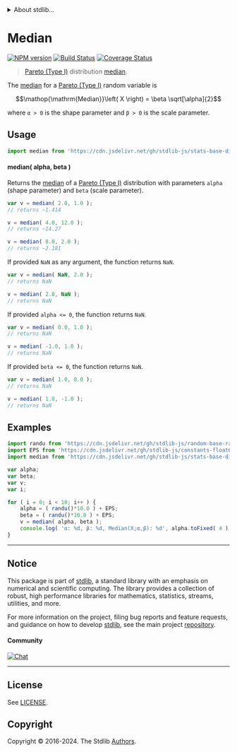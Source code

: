 <!--

@license Apache-2.0

Copyright (c) 2018 The Stdlib Authors.

Licensed under the Apache License, Version 2.0 (the "License");
you may not use this file except in compliance with the License.
You may obtain a copy of the License at

   http://www.apache.org/licenses/LICENSE-2.0

Unless required by applicable law or agreed to in writing, software
distributed under the License is distributed on an "AS IS" BASIS,
WITHOUT WARRANTIES OR CONDITIONS OF ANY KIND, either express or implied.
See the License for the specific language governing permissions and
limitations under the License.

-->


<details>
  <summary>
    About stdlib...
  </summary>
  <p>We believe in a future in which the web is a preferred environment for numerical computation. To help realize this future, we've built stdlib. stdlib is a standard library, with an emphasis on numerical and scientific computation, written in JavaScript (and C) for execution in browsers and in Node.js.</p>
  <p>The library is fully decomposable, being architected in such a way that you can swap out and mix and match APIs and functionality to cater to your exact preferences and use cases.</p>
  <p>When you use stdlib, you can be absolutely certain that you are using the most thorough, rigorous, well-written, studied, documented, tested, measured, and high-quality code out there.</p>
  <p>To join us in bringing numerical computing to the web, get started by checking us out on <a href="https://github.com/stdlib-js/stdlib">GitHub</a>, and please consider <a href="https://opencollective.com/stdlib">financially supporting stdlib</a>. We greatly appreciate your continued support!</p>
</details>

# Median

[![NPM version][npm-image]][npm-url] [![Build Status][test-image]][test-url] [![Coverage Status][coverage-image]][coverage-url] <!-- [![dependencies][dependencies-image]][dependencies-url] -->

> [Pareto (Type I)][pareto-distribution] distribution [median][median].

<!-- Section to include introductory text. Make sure to keep an empty line after the intro `section` element and another before the `/section` close. -->

<section class="intro">

The [median][median] for a [Pareto (Type I)][pareto-distribution] random variable is

<!-- <equation class="equation" label="eq:pareto_type1_median" align="center" raw="\operatorname{Median}\left( X \right) = \beta \sqrt[\alpha]{2}" alt="Median for a Pareto (Type I) distribution."> -->

```math
\mathop{\mathrm{Median}}\left( X \right) = \beta \sqrt[\alpha]{2}
```

<!-- <div class="equation" align="center" data-raw-text="\operatorname{Median}\left( X \right) = \beta \sqrt[\alpha]{2}" data-equation="eq:pareto_type1_median">
    <img src="https://cdn.jsdelivr.net/gh/stdlib-js/stdlib@51534079fef45e990850102147e8945fb023d1d0/lib/node_modules/@stdlib/stats/base/dists/pareto-type1/median/docs/img/equation_pareto_type1_median.svg" alt="Median for a Pareto (Type I) distribution.">
    <br>
</div> -->

<!-- </equation> -->

where `α > 0` is the shape parameter and `β > 0` is the scale parameter.

</section>

<!-- /.intro -->

<!-- Package usage documentation. -->



<section class="usage">

## Usage

```javascript
import median from 'https://cdn.jsdelivr.net/gh/stdlib-js/stats-base-dists-pareto-type1-median@deno/mod.js';
```

#### median( alpha, beta )

Returns the [median][median] of a [Pareto (Type I)][pareto-distribution] distribution with parameters `alpha` (shape parameter) and `beta` (scale parameter).

```javascript
var v = median( 2.0, 1.0 );
// returns ~1.414

v = median( 4.0, 12.0 );
// returns ~14.27

v = median( 8.0, 2.0 );
// returns ~2.181
```

If provided `NaN` as any argument, the function returns `NaN`.

```javascript
var v = median( NaN, 2.0 );
// returns NaN

v = median( 2.0, NaN );
// returns NaN
```

If provided `alpha <= 0`, the function returns `NaN`.

```javascript
var v = median( 0.0, 1.0 );
// returns NaN

v = median( -1.0, 1.0 );
// returns NaN
```

If provided `beta <= 0`, the function returns `NaN`.

```javascript
var v = median( 1.0, 0.0 );
// returns NaN

v = median( 1.0, -1.0 );
// returns NaN
```

</section>

<!-- /.usage -->

<!-- Package usage notes. Make sure to keep an empty line after the `section` element and another before the `/section` close. -->

<section class="notes">

</section>

<!-- /.notes -->

<!-- Package usage examples. -->

<section class="examples">

## Examples

<!-- eslint no-undef: "error" -->

```javascript
import randu from 'https://cdn.jsdelivr.net/gh/stdlib-js/random-base-randu@deno/mod.js';
import EPS from 'https://cdn.jsdelivr.net/gh/stdlib-js/constants-float64-eps@deno/mod.js';
import median from 'https://cdn.jsdelivr.net/gh/stdlib-js/stats-base-dists-pareto-type1-median@deno/mod.js';

var alpha;
var beta;
var v;
var i;

for ( i = 0; i < 10; i++ ) {
    alpha = ( randu()*10.0 ) + EPS;
    beta = ( randu()*10.0 ) + EPS;
    v = median( alpha, beta );
    console.log( 'α: %d, β: %d, Median(X;α,β): %d', alpha.toFixed( 4 ), beta.toFixed( 4 ), v.toFixed( 4 ) );
}
```

</section>

<!-- /.examples -->

<!-- Section to include cited references. If references are included, add a horizontal rule *before* the section. Make sure to keep an empty line after the `section` element and another before the `/section` close. -->

<section class="references">

</section>

<!-- /.references -->

<!-- Section for related `stdlib` packages. Do not manually edit this section, as it is automatically populated. -->

<section class="related">

</section>

<!-- /.related -->

<!-- Section for all links. Make sure to keep an empty line after the `section` element and another before the `/section` close. -->


<section class="main-repo" >

* * *

## Notice

This package is part of [stdlib][stdlib], a standard library with an emphasis on numerical and scientific computing. The library provides a collection of robust, high performance libraries for mathematics, statistics, streams, utilities, and more.

For more information on the project, filing bug reports and feature requests, and guidance on how to develop [stdlib][stdlib], see the main project [repository][stdlib].

#### Community

[![Chat][chat-image]][chat-url]

---

## License

See [LICENSE][stdlib-license].


## Copyright

Copyright &copy; 2016-2024. The Stdlib [Authors][stdlib-authors].

</section>

<!-- /.stdlib -->

<!-- Section for all links. Make sure to keep an empty line after the `section` element and another before the `/section` close. -->

<section class="links">

[npm-image]: http://img.shields.io/npm/v/@stdlib/stats-base-dists-pareto-type1-median.svg
[npm-url]: https://npmjs.org/package/@stdlib/stats-base-dists-pareto-type1-median

[test-image]: https://github.com/stdlib-js/stats-base-dists-pareto-type1-median/actions/workflows/test.yml/badge.svg?branch=main
[test-url]: https://github.com/stdlib-js/stats-base-dists-pareto-type1-median/actions/workflows/test.yml?query=branch:main

[coverage-image]: https://img.shields.io/codecov/c/github/stdlib-js/stats-base-dists-pareto-type1-median/main.svg
[coverage-url]: https://codecov.io/github/stdlib-js/stats-base-dists-pareto-type1-median?branch=main

<!--

[dependencies-image]: https://img.shields.io/david/stdlib-js/stats-base-dists-pareto-type1-median.svg
[dependencies-url]: https://david-dm.org/stdlib-js/stats-base-dists-pareto-type1-median/main

-->

[chat-image]: https://img.shields.io/gitter/room/stdlib-js/stdlib.svg
[chat-url]: https://app.gitter.im/#/room/#stdlib-js_stdlib:gitter.im

[stdlib]: https://github.com/stdlib-js/stdlib

[stdlib-authors]: https://github.com/stdlib-js/stdlib/graphs/contributors

[umd]: https://github.com/umdjs/umd
[es-module]: https://developer.mozilla.org/en-US/docs/Web/JavaScript/Guide/Modules

[deno-url]: https://github.com/stdlib-js/stats-base-dists-pareto-type1-median/tree/deno
[umd-url]: https://github.com/stdlib-js/stats-base-dists-pareto-type1-median/tree/umd
[esm-url]: https://github.com/stdlib-js/stats-base-dists-pareto-type1-median/tree/esm
[branches-url]: https://github.com/stdlib-js/stats-base-dists-pareto-type1-median/blob/main/branches.md

[stdlib-license]: https://raw.githubusercontent.com/stdlib-js/stats-base-dists-pareto-type1-median/main/LICENSE

[pareto-distribution]: https://en.wikipedia.org/wiki/Pareto_distribution

[median]: https://en.wikipedia.org/wiki/Median

</section>

<!-- /.links -->

